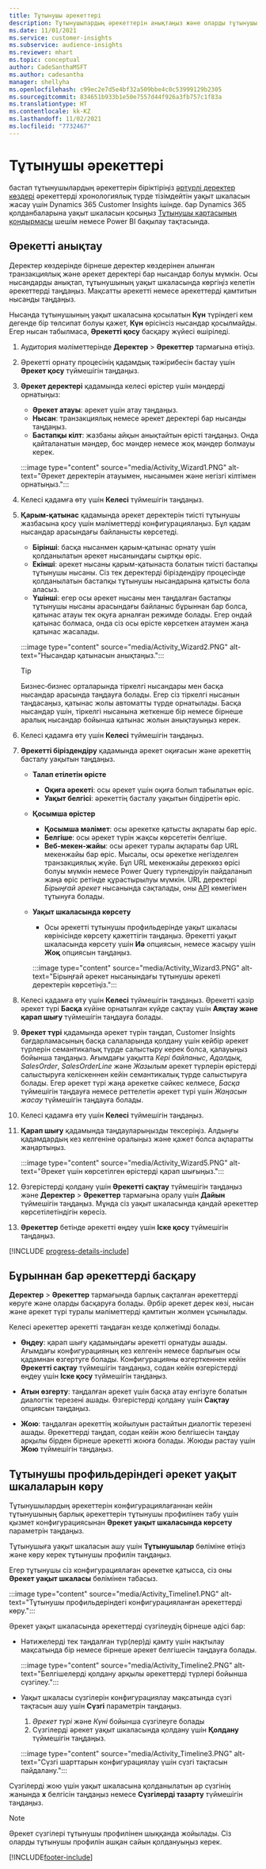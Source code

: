 ```yaml
---
title: Тұтынушы әрекеттері
description: Тұтынушылардың әрекеттерін анықтаңыз және оларды тұтынушы профильдеріндегі уақыт кестесінде қараңыз.
ms.date: 11/01/2021
ms.service: customer-insights
ms.subservice: audience-insights
ms.reviewer: mhart
ms.topic: conceptual
author: CadeSanthaMSFT
ms.author: cadesantha
manager: shellyha
ms.openlocfilehash: c99ec2e7d5e4bf32a509bbe4c0c53999129b2305
ms.sourcegitcommit: 834651b933b1e50e7557d44f926a3fb757c1f83a
ms.translationtype: HT
ms.contentlocale: kk-KZ
ms.lasthandoff: 11/02/2021
ms.locfileid: "7732467"
---
```

# <a name="customer-activities"></a>Тұтынушы әрекеттері

бастап тұтынушылардың әрекеттерін біріктіріңіз [әртүрлі деректер көздері](data-sources.md) әрекеттерді хронологиялық түрде тізімдейтін уақыт шкаласын жасау үшін Dynamics 365 Customer Insights ішінде. бар Dynamics 365 қолданбаларына уақыт шкаласын қосыңыз [Тұтынушы картасының қондырмасы](customer-card-add-in.md) шешім немесе Power BI бақылау тақтасында.

## <a name="define-an-activity"></a>Әрекетті анықтау

Деректер көздерінде бірнеше деректер көздерінен алынған транзакциялық және әрекет деректері бар нысандар болуы мүмкін. Осы нысандарды анықтап, тұтынушының уақыт шкаласында көргіңіз келетін әрекеттерді таңдаңыз. Мақсатты әрекетті немесе әрекеттерді қамтитын нысанды таңдаңыз.

Нысанда тұтынушының уақыт шкаласына қосылатын **Күн** түріндегі кем дегенде бір төлсипат болуы қажет, **Күн** өрісінсіз нысандар қосылмайды. Егер нысан табылмаса, **Әрекетті қосу** басқару жүйесі өшіріледі.

1. Аудитория мәліметтерінде **Деректер** > **Әрекеттер** тармағына өтіңіз.

1. Әрекетті орнату процесінің қадамдық тәжірибесін бастау үшін **Әрекет қосу** түймешігін таңдаңыз.

1. **Әрекет деректері** қадамында келесі өрістер үшін мәндерді орнатыңыз:

   - **Әрекет атауы**: әрекет үшін атау таңдаңыз.
   - **Нысан**: транзакциялық немесе әрекет деректері бар нысанды таңдаңыз.
   - **Бастапқы кілт**: жазбаны айқын анықтайтын өрісті таңдаңыз. Онда қайталанатын мәндер, бос мәндер немесе жоқ мәндер болмауы керек.

   :::image type="content" source="media/Activity_Wizard1.PNG" alt-text="Әрекет деректерін атауымен, нысанымен және негізгі кілтімен орнатыңыз.":::

1. Келесі қадамға өту үшін **Келесі** түймешігін таңдаңыз.

1. **Қарым-қатынас** қадамында әрекет деректерін тиісті тұтынушы жазбасына қосу үшін мәліметтерді конфигурациялаңыз. Бұл қадам нысандар арасындағы байланысты көрсетеді.  

   - **Бірінші**: басқа нысанмен қарым‑қатынас орнату үшін қолданылатын әрекет нысанындағы сыртқы өріс.
   - **Екінші**: әрекет нысаны қарым-қатынаста болатын тиісті бастапқы тұтынушы нысаны. Сіз тек деректерді біріздендіру процесінде қолданылатын бастапқы тұтынушы нысандарына қатысты бола аласыз.
   - **Үшінші**: егер осы әрекет нысаны мен таңдалған бастапқы тұтынушы нысаны арасындағы байланыс бұрыннан бар болса, қатынас атауы тек оқуға арналған режимде болады. Егер ондай қатынас болмаса, онда сіз осы өрісте көрсеткен атаумен жаңа қатынас жасалады.

   :::image type="content" source="media/Activity_Wizard2.PNG" alt-text="Нысандар қатынасын анықтаңыз.":::

   > [!TIP]
   > Бизнес‑бизнес орталарында тіркелгі нысандары мен басқа нысандар арасында таңдауға болады. Егер сіз тіркелгі нысанын таңдасаңыз, қатынас жолы автоматты түрде орнатылады. Басқа нысандар үшін, тіркелгі нысанына жеткенше бір немесе бірнеше аралық нысандар бойынша қатынас жолын анықтауыңыз керек.

1. Келесі қадамға өту үшін **Келесі** түймешігін таңдаңыз. 

1. **Әрекетті біріздендіру** қадамында әрекет оқиғасын және әрекеттің басталу уақытын таңдаңыз. 
   - **Талап етілетін өрісте**
      - **Оқиға әрекеті**: осы әрекет үшін оқиға болып табылатын өріс.
      - **Уақыт белгісі**: әрекеттің басталу уақытын білдіретін өріс.

   - **Қосымша өрістер**
      - **Қосымша мәлімет**: осы әрекетке қатысты ақпараты бар өріс.
      - **Белгіше**: осы әрекет түрін жақсы көрсететін белгіше.
      - **Веб-мекен-жайы**: осы әрекет туралы ақпараты бар URL мекенжайы бар өріс. Мысалы, осы әрекетке негізделген транзакциялық жүйе. Бұл URL мекенжайы дереккөз өрісі болуы мүмкін немесе Power Query түрлендіруін пайдаланып жаңа өріс ретінде құрастырылуы мүмкін. URL деректері *Бірыңғай әрекет* нысанында сақталады, оны [API](apis.md) көмегімен тұтынуға болады.

   - **Уақыт шкаласында көрсету**
      - Осы әрекетті тұтынушы профильдерінде уақыт шкаласы көрінісінде көрсету қажеттігін таңдаңыз. Әрекетті уақыт шкаласында көрсету үшін **Иә** опциясын, немесе жасыру үшін **Жоқ** опциясын таңдаңыз.

      :::image type="content" source="media/Activity_Wizard3.PNG" alt-text="Бірыңғай әрекет нысанындағы тұтынушы әрекеті деректерін көрсетіңіз.":::

1. Келесі қадамға өту үшін **Келесі** түймешігін таңдаңыз. Әрекетті қазір әрекет түрі **Басқа** күйіне орнатылған күйде сақтау үшін **Аяқтау және қарап шығу** түймешігін таңдауға болады. 

1. **Әрекет түрі** қадамында әрекет түрін таңдап, Customer Insights бағдарламасының басқа салаларында қолдану үшін кейбір әрекет түрлерін семантикалық түрде салыстыру керек болса, қалауыңыз бойынша таңдаңыз. Ағымдағы уақытта *Кері байланыс*, *Адалдық*, *SalesOrder*, *SalesOrderLine* және *Жазылым* әрекет түрлерін өрістерді салыстыруға келіскеннен кейін семантикалық түрде салыстыруға болады. Егер әрекет түрі жаңа әрекетке сәйкес келмесе, *Басқа* түймешігін таңдауға немесе реттелетін әрекет түрі үшін *Жаңасын жасау* түймешігін таңдауға болады.

1. Келесі қадамға өту үшін **Келесі** түймешігін таңдаңыз. 

1. **Қарап шығу** қадамында таңдауларыңызды тексеріңіз. Алдыңғы қадамдардың кез келгеніне оралыңыз және қажет болса ақпаратты жаңартыңыз.

   :::image type="content" source="media/Activity_Wizard5.PNG" alt-text="Әрекет үшін көрсетілген өрістерді қарап шығыңыз.":::
   
1. Өзгерістерді қолдану үшін **Әрекетті сақтау** түймешігін таңдаңыз және **Деректер** > **Әрекеттер** тармағына оралу үшін **Дайын** түймешігін таңдаңыз. Мұнда сіз уақыт шкаласында қандай әрекеттер көрсетілетіндігін көресіз. 

1. **Әрекеттер** бетінде әрекетті өңдеу үшін **Іске қосу** түймешігін таңдаңыз. 

[!INCLUDE [progress-details-include](../includes/progress-details-pane.md)]

## <a name="manage-existing-activities"></a>Бұрыннан бар әрекеттерді басқару

**Деректер** > **Әрекеттер** тармағында барлық сақталған әрекеттерді көруге және оларды басқаруға болады. Әрбір әрекет дерек көзі, нысан және әрекет түрі туралы мәліметтерді қамтитын жолмен ұсынылады.

Келесі әрекеттер әрекетті таңдаған кезде қолжетімді болады. 

- **Өңдеу**: қарап шығу қадамындағы әрекетті орнатуды ашады. Ағымдағы конфигурацияның кез келгенін немесе барлығын осы қадамнан өзгертуге болады. Конфигурацияны өзгерткеннен кейін **Әрекетті сақтау** түймешігін таңдаңыз, содан кейін өзгерістерді өңдеу үшін **Іске қосу** түймешігін таңдаңыз.

- **Атын өзгерту**: таңдалған әрекет үшін басқа атау енгізуге болатын диалогтік терезені ашады. Өзгерістерді қолдану үшін **Сақтау** опциясын таңдаңыз.

- **Жою**: таңдалған әрекеттің жойылуын растайтын диалогтік терезені ашады. Әрекеттерді таңдап, содан кейін жою белгішесін таңдау арқылы бірден бірнеше әрекетті жоюға болады. Жоюды растау үшін **Жою** түймешігін таңдаңыз.

## <a name="view-activity-timelines-on-customer-profiles"></a>Тұтынушы профильдеріндегі әрекет уақыт шкалаларын көру

Тұтынушылардың әрекеттерін конфигурациялағаннан кейін тұтынушының барлық әрекеттерін тұтынушы профилінен табу үшін қызмет конфигурациясынан **Әрекет уақыт шкаласында көрсету** параметрін таңдаңыз.

Тұтынушыға уақыт шкаласын ашу үшін **Тұтынушылар** бөліміне өтіңіз және көру керек тұтынушы профилін таңдаңыз.

Егер тұтынушы сіз конфигурациялаған әрекетке қатысса, сіз оны **Әрекет уақыт шкаласы** бөлімінен табасыз.

:::image type="content" source="media/Activity_Timeline1.PNG" alt-text="Тұтынушы профильдеріндегі конфигурацияланған әрекеттерді көру.":::

Әрекет уақыт шкаласында әрекеттерді сүзгілеудің бірнеше әдісі бар:

- Нәтижелерді тек таңдалған түр(лер)ді қамту үшін нақтылау мақсатында бір немесе бірнеше әрекет белгішесін таңдауға болады.

  :::image type="content" source="media/Activity_Timeline2.PNG" alt-text="Белгішелерді қолдану арқылы әрекеттерді түрлері бойынша сүзгілеу.":::

- Уақыт шкаласы сүзгілерін конфигурациялау мақсатында сүзгі тақтасын ашу үшін **Сүзгі** параметрін таңдаңыз.

   1. *Әрекет түрі* және *Күні* бойынша сүзгілеуге болады
   1. Сүзгілерді әрекет уақыт шкаласында қолдану үшін **Қолдану** түймешігін таңдаңыз.

   :::image type="content" source="media/Activity_Timeline3.PNG" alt-text="Сүзгі шарттарын конфигурациялау үшін сүзгі тақтасын пайдалану.":::

Сүзгілерді жою үшін уақыт шкаласына қолданылатын әр сүзгінің жанында **x** белгісін таңдаңыз немесе **Сүзгілерді тазарту** түймешігін таңдаңыз.


> [!NOTE]
> Әрекет сүзгілері тұтынушы профилінен шыққанда жойылады. Сіз оларды тұтынушы профилін ашқан сайын қолдануыңыз керек.

[!INCLUDE[footer-include](../includes/footer-banner.md)]
